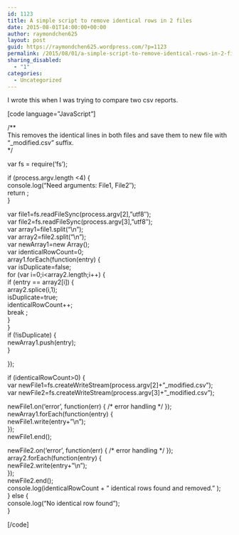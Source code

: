 ```yaml
---
id: 1123
title: A simple script to remove identical rows in 2 files
date: 2015-08-01T14:00:00+00:00
author: raymondchen625
layout: post
guid: https://raymondchen625.wordpress.com/?p=1123
permalink: /2015/08/01/a-simple-script-to-remove-identical-rows-in-2-files/
sharing_disabled:
  - "1"
categories:
  - Uncategorized
---
```

I wrote this when I was trying to compare two csv reports.

[code language=&#8221;JavaScript&#8221;]

/**  
This removes the identical lines in both files and save them to new file with “_modified.csv” suffix.  
*/

var fs = require(‘fs’);

if (process.argv.length <4) {  
console.log(“Need arguments: File1, File2″);  
return ;  
}

var file1=fs.readFileSync(process.argv[2],”utf8″);  
var file2=fs.readFileSync(process.argv[3],”utf8″);  
var array1=file1.split(“\n”);  
var array2=file2.split(“\n”);  
var newArray1=new Array();  
var identicalRowCount=0;  
array1.forEach(function(entry) {  
var isDuplicate=false;  
for (var i=0;i<array2.length;i++) {  
if (entry == array2[i]) {  
array2.splice(i,1);  
isDuplicate=true;  
identicalRowCount++;  
break ;  
}  
}  
if (!isDuplicate) {  
newArray1.push(entry);  
}

});

if (identicalRowCount>0) {  
var newFile1=fs.createWriteStream(process.argv[2]+”_modified.csv”);  
var newFile2=fs.createWriteStream(process.argv[3]+”_modified.csv”);

newFile1.on(‘error’, function(err) { /\* error handling \*/ });  
newArray1.forEach(function(entry) {  
newFile1.write(entry+”\n”);  
});  
newFile1.end();

newFile2.on(‘error’, function(err) { /\* error handling \*/ });  
array2.forEach(function(entry) {  
newFile2.write(entry+”\n”);  
});  
newFile2.end();  
console.log(identicalRowCount + ” identical rows found and removed.” );  
} else {  
console.log(“No identical row found”);  
}

[/code]